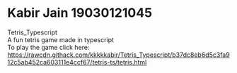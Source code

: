 # Kabir Jain 19030121045
Tetris_Typescript <br>
A fun tetris game made in typescript <br>
To play the game click here: https://rawcdn.githack.com/kkkkkabir/Tetris_Typescript/b37dc8eb6d5c3fa912c5ab452ca603111e4ccf67/tetris-ts/tetris.html
